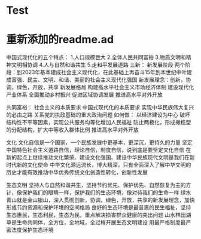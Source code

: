 # Test
# 重新添加的readme.ad
中国式现代化的五个特点：
  1.人口规模巨大
  2.全体人民共同富裕
  3.物质文明和精神文明相协调
  4.人与自然和谐共生
  5.走和平发展道路
三新：
新发展阶段
  两个阶段：到2023年基本建成社会主义现代化，在此基础上再奋斗15年到本世纪中叶建成富强、民主、文明、和谐、美丽的社会主义现代化强国
新发展理念：创新，协调，绿色，开放，共享
新发展格局
    构建高水平社会主义市场经济体制
    建设现代化产业体系
    全面推动乡村振兴
    促进区域协调发展
    推进高水平对外开放

共同富裕：
    社会主义的本质要求
    中国式现代化的本质要求
    实现中华民族伟大复兴的必由之路
    关系党的执政基础的重大政治问题
    如何做：
      以经济建设为中心
      破坏结构性不平等因素，实现公共服务均等化增加人民福祉
      防止两极化，形成橄榄型的分配结构，扩大中等收入群体比例
      推进高水平对外开放

文化
  文化自信是一个国家，一个民族发展中更基本，更深沉，更持久的力量
  坚定中国特色社会主义道路自信，理论自信，制度自信，说到底是要坚定文化自信
  在新的起点上继续推动文化繁荣、建设文化强国、建设中华民族现代文明是我们在新时代新的文化使命
  中华文化源远流长，博大精深。只有全面深入了解中华文明的历史才能有效推动中华优秀传统文化创造性转化，创新性发展

生态文明
  坚持人与自然和谐共生，坚持节约优先、保护优先、自然恢复为主的方针，像保护我们的眼睛一样，保护我们的生态环境，像对待我们的生命一样
  绿水青山就是金山银山，深入贯彻创新，协调，绿色，开放，共享的新发展理念，加快形成节约资源和保护环境的空间格局
  良好的生态环境是最普惠的民生福祉，坚持生态惠民，生态利民，生态为民，重点解决损害群众健康的突出问题
  山水林田湖草是生命共同体，全方位，全地域，全过程开展生态文明建设
  用最严格制度最严密法度保护生态环境
